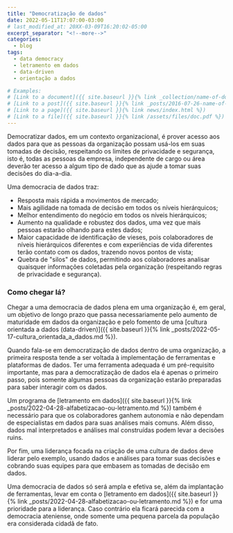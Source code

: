 ```yaml
---
title: "Democratização de dados"
date: 2022-05-11T17:07:00-03:00
# last_modified_at: 20XX-03-09T16:20:02-05:00
excerpt_separator: "<!--more-->"
categories:
  - blog
tags:
  - data democracy
  - letramento em dados
  - data-driven
  - orientação a dados

# Examples:
# [Link to a document]({{ site.baseurl }}{% link _collection/name-of-document.md %})
# [Link to a post]({{ site.baseurl }}{% link _posts/2016-07-26-name-of-post.md %})
# [Link to a page]({{ site.baseurl }}{% link news/index.html %})
# [Link to a file]({{ site.baseurl }}{% link /assets/files/doc.pdf %})
---
```


Democratizar dados, em um contexto organizacional, é prover acesso aos dados para que as pessoas da organização possam usá-los em suas tomadas de decisão, respeitando os limites de privacidade e segurança, isto é, todas as pessoas da empresa, independente de cargo ou área deverão ter acesso a algum tipo de dado que as ajude a tomar suas decisões do dia-a-dia.

Uma democracia de dados traz:
 - Resposta mais rápida a movimentos de mercado;
 - Mais agilidade na tomada de decisão em todos os níveis hierárquicos;
 - Melhor entendimento do negócio em todos os níveis hierárquicos;
 - Aumento na qualidade e robustez dos dados, uma vez que mais pessoas estarão olhando para estes dados;
 - Maior capacidade de identificação de vieses, pois colaboradores de níveis hierárquicos diferentes e com experiências de vida diferentes terão contato com os dados, trazendo novos pontos de vista;
 - Quebra de "silos" de dados, permitindo aos colaboradores analisar quaisquer informações coletadas pela organização (respeitando regras de privacidade e segurança).

### Como chegar lá?
Chegar a uma democracia de dados plena em uma organização é, em geral, um objetivo de longo prazo que passa necessariamente pelo aumento de maturidade em dados da organização e pelo fomento de uma [cultura orientada a dados (data-driven)]({{ site.baseurl }}{% link _posts/2022-05-17-cultura_orientada_a_dados.md %}).

Quando fala-se em democratização de dados dentro de uma organização, a primeira resposta tende a ser voltada à implementação de ferramentas e plataformas de dados. 
Ter uma ferramenta adequada é um pré-requisito importante, mas para a democratização de dados ela é apenas o primeiro passo, pois somente algumas pessoas da organização estarão preparadas para saber interagir com os dados.

Um programa de [letramento em dados]({{ site.baseurl }}{% link _posts/2022-04-28-alfabetizacao-ou-letramento.md %}) também é necessário para que os colaboradores ganhem autonomia e não dependam de especialistas em dados para suas análises mais comuns. Além disso, dados mal interpretados e análises mal construídas podem levar a decisões ruins. 

Por fim, uma liderança focada na criação de uma cultura de dados deve liderar pelo exemplo, usando dados e análises para tomar suas decisões e cobrando suas equipes para que embasem as tomadas de decisão em dados.

Uma democracia de dados só será ampla e efetiva se, além da implantação de ferramentas, levar em conta o [letramento em dados]({{ site.baseurl }}{% link _posts/2022-04-28-alfabetizacao-ou-letramento.md %}) e for uma prioridade para a liderança. Caso contrário ela ficará parecida com a democracia ateniense, onde somente uma pequena parcela da população era considerada cidadã de fato.